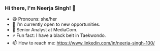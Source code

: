 ### Hi there, I'm Neerja Singh! 👋

- 😄 Pronouns: she/her
- 🔭 I’m currently open to new opportunities.
- 🌱 Senior Analyst at MediaCom.
- ⚡ Fun fact: I have a black belt in Taekwondo.
- 📫 How to reach me: https://www.linkedin.com/in/neerja-singh-100/


<!--
**neerjasingh57/neerjasingh57** is a ✨ _special_ ✨ repository because its `README.md` (this file) appears on your GitHub profile.

Here are some ideas to get you started:

- 🔭 I’m currently working on developing my SQL skills.
- 🌱 I’m currently studying Marketing Analytics at the University of Maryland.
- 📫 How to reach me: linkedin: https://www.linkedin.com/in/neerja-singh-100/
- 😄 Pronouns: she/her
- ⚡ Fun fact: I have a black belt in Taekwondo.
-->
